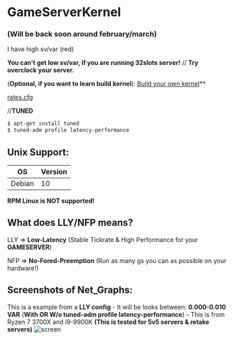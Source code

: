 # GameServerKernel
### (**Will be back soon around february/march**)

I have high sv/var (red)

**You can't get low sv/var, if you are running 32slots server!** // **Try overclock your server.**

(**Optional, if you want to learn build kernel**): [Build your own kernel](https://forums.alliedmods.net/showpost.php?p=2678711)**

[rates.cfg](https://raw.githubusercontent.com/MikkelDK/GameServerKernel/master/rates.cfg)

//**TUNED**
```sh
$ apt-get install tuned
$ tuned-adm profile latency-performance
```

## Unix Support:
| OS | Version |
| ------ | ------ |
| Debian | 10 | **Recommended OS**

**RPM Linux is NOT supported!**

## What does LLY/NFP means?
LLY => **Low-Latency** (Stable Tickrate & High Performance for your **GAMESERVER**)

NFP => **No-Fored-Preemption** (Run as many gs you can as possible on your hardware!)

## Screenshots of Net_Graphs:
This is a example from a **LLY config** - It will be looks between: **0.000-0.010 VAR** (**With OR W/o tuned-adm profile latency-performance**) - This is from Ryzen 7 3700X and i9-9900K **(This is tested for 5v5 servers & retake servers)**
![screen](https://i.gyazo.com/c1d31dcfad0f616b7c66df09693a94c7.jpg)

